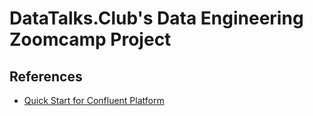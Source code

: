 # DataTalks.Club's Data Engineering Zoomcamp Project

## References

* [Quick Start for Confluent
  Platform](https://docs.confluent.io/platform/current/quickstart/ce-docker-quickstart.html)

